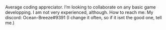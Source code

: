 Average coding appreciator.
I’m looking to collaborate on any basic game developping. I am not very experienced, although.
 How to reach me: My discord: Ocean-Breeze#9391 (I change it often, so if it isnt the good one, tell me.)


